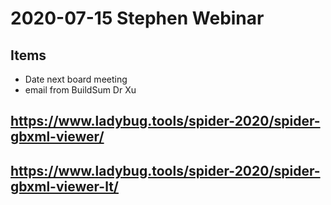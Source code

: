 # 2020-07-15 Stephen Webinar

## Items

* Date next board meeting
* email from BuildSum Dr Xu



## https://www.ladybug.tools/spider-2020/spider-gbxml-viewer/

## https://www.ladybug.tools/spider-2020/spider-gbxml-viewer-lt/